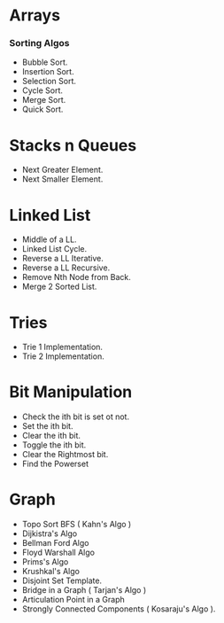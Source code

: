 # Arrays

### Sorting Algos
- Bubble Sort.
- Insertion Sort.
- Selection Sort.
- Cycle Sort.
- Merge Sort.
- Quick Sort.


# Stacks n Queues
- Next Greater Element.
- Next Smaller Element.

# Linked List
- Middle of a LL.
- Linked List Cycle.
- Reverse a LL Iterative.
- Reverse a LL Recursive.
- Remove Nth Node from Back.
- Merge 2 Sorted List.

# Tries
- Trie 1 Implementation.
- Trie 2 Implementation.

# Bit Manipulation
- Check the ith bit is set ot not.
- Set the ith bit.
- Clear the ith bit.
- Toggle the ith bit.
- Clear the Rightmost bit.
- Find the Powerset


# Graph
- Topo Sort BFS ( Kahn's Algo )
- Dijkistra's Algo
- Bellman Ford Algo
- Floyd Warshall Algo
- Prims's Algo
- Krushkal's Algo
- Disjoint Set Template.
- Bridge in a Graph ( Tarjan's Algo )
- Articulation Point in a Graph
- Strongly Connected Components ( Kosaraju's Algo ).
